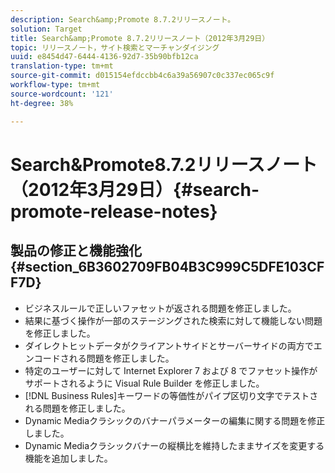 ```yaml
---
description: Search&amp;Promote 8.7.2リリースノート。
solution: Target
title: Search&amp;Promote 8.7.2リリースノート（2012年3月29日）
topic: リリースノート，サイト検索とマーチャンダイジング
uuid: e8454d47-6444-4136-92d7-35b90bfb12ca
translation-type: tm+mt
source-git-commit: d015154efdccbb4c6a39a56907c0c337ec065c9f
workflow-type: tm+mt
source-wordcount: '121'
ht-degree: 38%

---
```



# Search&amp;Promote8.7.2リリースノート（2012年3月29日）{#search-promote-release-notes}

## 製品の修正と機能強化{#section_6B3602709FB04B3C999C5DFE103CFF7D}

* ビジネスルールで正しいファセットが返される問題を修正しました。
* 結果に基づく操作が一部のステージングされた検索に対して機能しない問題を修正しました。
* ダイレクトヒットデータがクライアントサイドとサーバーサイドの両方でエンコードされる問題を修正しました。
* 特定のユーザーに対して Internet Explorer 7 および 8 でファセット操作がサポートされるように Visual Rule Builder を修正しました。
* [!DNL Business Rules]キーワードの等価性がパイプ区切り文字でテストされる問題を修正しました。
* Dynamic Mediaクラシックのバナーパラメーターの編集に関する問題を修正しました。
* Dynamic Mediaクラシックバナーの縦横比を維持したままサイズを変更する機能を追加しました。

